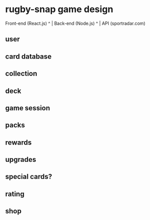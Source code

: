 # rugby-snap game design

Front-end (React.js)
    ^
    |
Back-end (Node.js)
    ^
    |
API (sportradar.com)

## user

## card database

## collection

## deck

## game session

## packs

## rewards

## upgrades

## special cards?

## rating

## shop